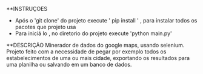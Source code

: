 **INSTRUÇOES 
   - Após o 'git clone' do projeto execute ' pip install ' , para instalar todos os pacotes que projeto usa
   - Para iniciá lo , no diretorio do projeto execute 'python main.py'
     
**DESCRIÇÃO
  Minerador de dados do google maps, usando selenium. Projeto feito com a necessidade de pegar por exemplo todos os estabelecimentos de uma ou mais cidade, exportando os resultados para uma planilha ou salvando em um banco de dados.
